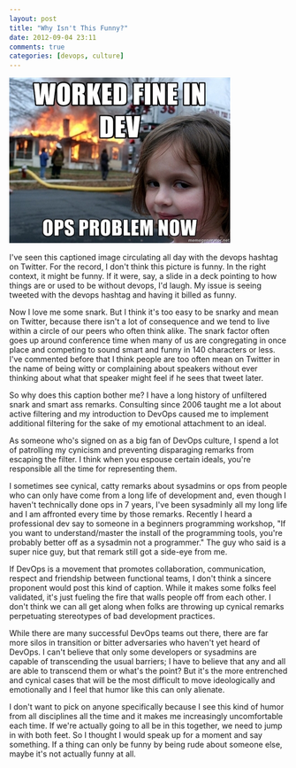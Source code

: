 ```yaml
---
layout: post
title: "Why Isn't This Funny?"
date: 2012-09-04 23:11
comments: true
categories: [devops, culture] 
---
```


<img src="/images/cczqi.jpg"/>

I've seen this captioned image circulating all day with the devops hashtag on Twitter. For the
record, I don't think this picture is funny. In the right context, it might
be funny. If it were, say, a slide in a deck pointing to how things are or
used to be without devops, I'd laugh. My issue is seeing tweeted with the devops hashtag
and having it billed as funny.

Now I love me some snark. But I think it's too easy to be
snarky and mean on Twitter,  because there isn't a lot of consequence and we
tend to live within a circle of our peers who often think alike.  The snark
factor often goes up around conference time when many of us are congregating
in once place and competing to sound smart and funny in 140 characters or
less. I've commented before that I think people are too often mean on Twitter
in the name of being witty or complaining about speakers without ever
thinking about what that speaker might feel if he sees that tweet later.

So why does this caption bother me? I have a long history of unfiltered snark
and smart ass remarks. Consulting since 2006 taught me a lot about active
filtering and my introduction to DevOps caused me to implement additional filtering for the
sake of my emotional attachment to an ideal. 

As someone who's signed on as a big fan of DevOps culture, I spend a lot of
patrolling my cynicism and preventing disparaging remarks from escaping the
filter. I think when you espouse certain ideals, you're responsible all the
time for representing them. 

I sometimes see cynical, catty remarks about sysadmins or ops from people who
can only have come from a long life of development and, even though I haven't
technically done ops in 7 years, I've been sysadminly all my long life and
I am affronted every time by those remarks. Recently I heard a professional dev
say to someone in a beginners programming workshop, "If you want
to understand/master the install of the programming tools, you're probably
better off as a sysadmin not a programmer." The guy who said is a super nice
guy, but that remark still got a side-eye from me.

If DevOps is a movement that promotes collaboration, communication, respect
and friendship between functional teams, I don't think a sincere proponent
would post this kind of caption. While it makes some folks feel validated,
it's just fueling the fire that walls people off from each other.  I don't
think we can all get along when folks are throwing up cynical remarks
perpetuating stereotypes of bad development practices.

While there are many successful DevOps teams out there, there are far more
silos in transition or bitter adversaries who haven't yet heard of DevOps.
I can't believe that only some developers or sysadmins are capable of transcending the usual barriers;
I have to believe that any and all are able to transcend them or what's the
point?   But it's the more entrenched and cynical cases that will be the most
difficult to move ideologically and emotionally and I feel that humor like
this can only alienate.

I don't want to pick on anyone specifically because I see this kind of humor
from all disciplines all the time and it makes me increasingly uncomfortable each
time. If we're actually going to all be in this together, we need to jump in
with both feet. So I thought I would speak up for a moment and say something.
If a thing can only be funny by being rude about someone else, maybe it's not
actually funny at all.
